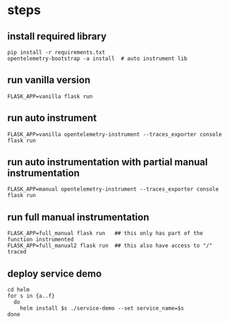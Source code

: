 # steps

## install required library

    pip install -r requirements.txt
    opentelemetry-bootstrap -a install  # auto instrument lib

## run vanilla version

    FLASK_APP=vanilla flask run

## run auto instrument

    FLASK_APP=vanilla opentelemetry-instrument --traces_exporter console flask run

## run auto instrumentation with partial manual instrumentation

    FLASK_APP=manual opentelemetry-instrument --traces_exporter console flask run

## run full manual instrumentation

    FLASK_APP=full_manual flask run   ## this only has part of the function instrumented
    FLASK_APP=full_manual2 flask run  ## this also have access to "/" traced

## deploy service demo

    cd helm
    for s in {a..f}
      do
        helm install $s ./service-demo --set service_name=$s
    done